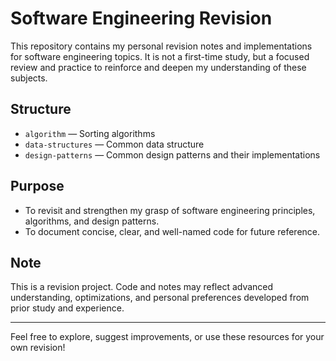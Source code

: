 # Software Engineering Revision
This repository contains my personal revision notes and implementations for software engineering topics. It is not a first-time study, but a focused review and practice to reinforce and deepen my understanding of these subjects.

## Structure
- `algorithm` — Sorting algorithms
- `data-structures` — Common data structure
- `design-patterns` — Common design patterns and their implementations

## Purpose
- To revisit and strengthen my grasp of software engineering principles, algorithms, and design patterns.
- To document concise, clear, and well-named code for future reference.

## Note
This is a revision project. Code and notes may reflect advanced understanding, optimizations, and personal preferences developed from prior study and experience.

---
Feel free to explore, suggest improvements, or use these resources for your own revision!
